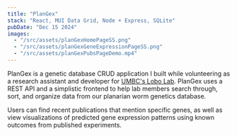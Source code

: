 ```yaml
---
title: "PlanGex"
stack: "React, MUI Data Grid, Node + Express, SQLite"
pubDate: "Dec 15 2024"
images:
  - "/src/assets/planGexHomePageSS.png"
  - "/src/assets/planGexGeneExpressionPageSS.png"
  - "/src/assets/planGexPubsPageDemo.mp4"
---
```


PlanGex is a genetic database CRUD application I built while volunteering as a research assistant and developer for <a href="https://lobolab.umbc.edu/" class="link link-primary">UMBC's Lobo Lab</a>. PlanGex uses a REST API and a simplistic frontend to help lab members search through, sort, and organize data from our planarian worm genetics database.

Users can find recent publications that mention specific genes, as well as view visualizations of predicted gene expression patterns using known outcomes from published experiments.
